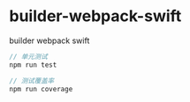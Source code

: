 # builder-webpack-swift
builder webpack swift

```js
// 单元测试
npm run test

// 测试覆盖率
npm run coverage
```
